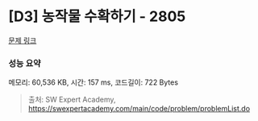 # [D3] 농작물 수확하기 - 2805 

[문제 링크](https://swexpertacademy.com/main/code/problem/problemDetail.do?contestProbId=AV7GLXqKAWYDFAXB) 

### 성능 요약

메모리: 60,536 KB, 시간: 157 ms, 코드길이: 722 Bytes



> 출처: SW Expert Academy, https://swexpertacademy.com/main/code/problem/problemList.do
